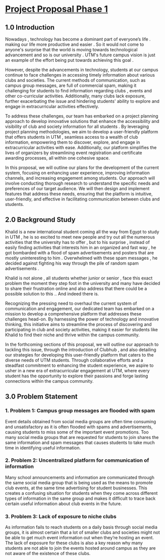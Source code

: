 # <ins>Project Proposal Phase 1

## **1.0 Introduction**
Nowadays , technology has become a dominant part of everyone’s life . making our life more productive and easier . So it would not come to anyone's surprise that the world is moving towards technological advancement and so is our university . UTM's future campus vision is just an example of the effort being put towards achieving this goal .

However, despite the advancements in technology, students at our campus continue to face challenges in accessing timely information about various clubs and societies. The current methods of communication, such as campus group messages, are full of commercial spam, making it challenging for students to find information regarding clubs , events and other co-curricular activities. Additionally, many clubs lack exposure, further exacerbating the issue and hindering students' ability to explore and engage in extracurricular activities effectively.

To address these challenges, our team has embarked on a project planning approach to develop innovative solutions that enhance the accessibility and visibility of club and society information for all students . By leveraging project planning methodologies, we aim to develop a user-friendly platform that offers students in UTM , seamless access to a wealth of club information, empowering them to discover, explore, and engage in extracurricular activities with ease. Additionally, our platform simplifies the lives of organizers by streamlining event registration and certificate awarding processes, all within one cohesive space.

In this proposal, we will outline our plans for the development of the current system, focusing on enhancing user experience, improving information channels, and increasing engagement among students. Our approach will involve conducting thorough research to understand the specific needs and preferences of our target audience. We will then design and implement features that address these needs, ensuring that the platform is intuitive, user-friendly, and effective in facilitating communication between clubs and students.
<br>

## **2.0 Background Study**
Khalid is a new international student coming all the way from Egypt to study in UTM , he is so excited to meet new people and try out all the numerous activities that the university has to offer , but to his surprise , instead of  easily finding activities that interests him  in an organized  and fast way , he got bombarded with a flood of spam advertisements and posters that are mostly uninteresting to him . Overwhelmed with these spam messages , he decided against fighting his way through the pile of random spam advertisements .

Khalid is not alone  ,  all students whether junior or senior ,  face this exact problem the moment they step foot in the university and many have decided to share their frustration online and also address that there could be a possible solution to this .. And indeed there is. 

Recognizing the pressing need to overhaul the current system of communication and engagement, our dedicated team has embarked on a mission to develop a comprehensive platform that addresses these challenges head-on. By harnessing the power of technology and innovative thinking, this initiative aims to streamline the process of discovering and participating in club and society activities, making it easier for students like Khalid to find their niche and thrive within the campus community.

In the forthcoming sections of this proposal, we will outline our approach to tackling this issue, through the introduction of Clubhub , and also detailing our strategies for developing this user-friendly platform that caters to the diverse needs of UTM students. Through collaborative efforts and a steadfast commitment to enhancing the student experience, we aspire to usher in a new era of extracurricular engagement at UTM, where every student has the opportunity to explore their passions and forge lasting connections within the campus community.
<br>

## **3.0 Problem Statement**
### 1. Problem 1: Campus group messages are flooded with spam
Event details obtained from social media groups are often time consuming and unsatisfactory as it is often flooded with spams and advertisements, causing students to miss some of the important event promotions. Too many social media groups that are requested for students to join shares the same information and spam messages that causes students to take much time in identifying useful information.

### 2. Problem 2: Uncentralized platform for communication of information 
Many school announcements and information are communicated through the same social media group that is being used as the means to promote club events, at the same time advertising for student businesses. This creates a confusing situation for students when they come across different types of information in the same group and makes it difficult to trace back certain useful information about club events in the future. 

### 3. Problem 3: Lack of exposure to niche clubs
As information fails to reach students on a daily basis through social media groups, it is almost certain that a lot of smaller clubs and societies might not be able to get much event information out when they’re hosting an event. The lack of exposure for these clubs is also a key reason why many students are not able to join the events hosted around campus as they are not aware of the existence of these clubs. 
